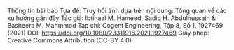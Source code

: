 Thông tin bài báo
Tựa đề: Truy hồi ảnh dựa trên nội dung: Tổng quan về các xu hướng gần đây
Tác giả: Ibtihaal M. Hameed, Sadiq H. Abdulhussain & Basheera M. Mahmmod
Tạp chí: Cogent Engineering, Tập 8, Số 1, 1927469 (2021)
DOI: https://doi.org/10.1080/23311916.2021.1927469
Giấy phép: Creative Commons Attribution (CC-BY 4.0)